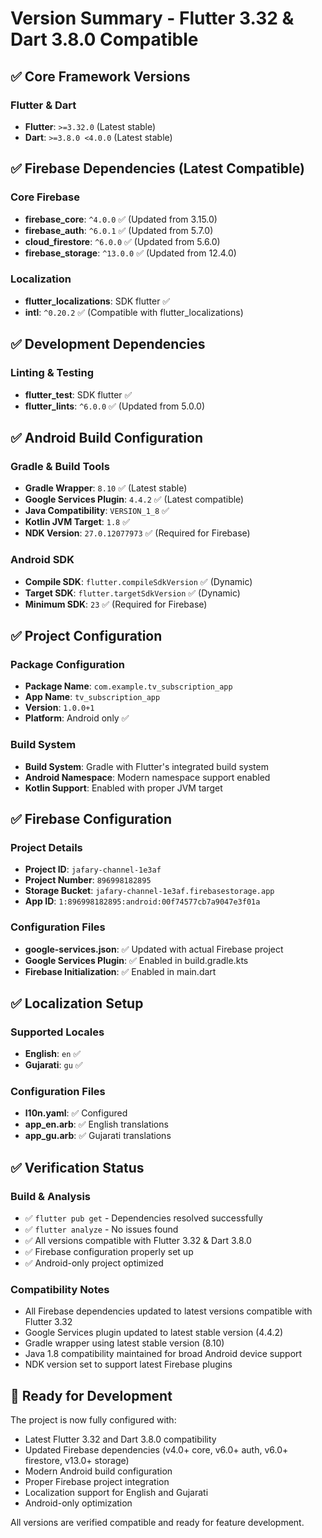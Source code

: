 # Version Summary - Flutter 3.32 & Dart 3.8.0 Compatible

## ✅ Core Framework Versions

### Flutter & Dart
- **Flutter**: `>=3.32.0` (Latest stable)
- **Dart**: `>=3.8.0 <4.0.0` (Latest stable)

## ✅ Firebase Dependencies (Latest Compatible)

### Core Firebase
- **firebase_core**: `^4.0.0` ✅ (Updated from 3.15.0)
- **firebase_auth**: `^6.0.1` ✅ (Updated from 5.7.0)
- **cloud_firestore**: `^6.0.0` ✅ (Updated from 5.6.0)
- **firebase_storage**: `^13.0.0` ✅ (Updated from 12.4.0)

### Localization
- **flutter_localizations**: SDK flutter ✅
- **intl**: `^0.20.2` ✅ (Compatible with flutter_localizations)

## ✅ Development Dependencies

### Linting & Testing
- **flutter_test**: SDK flutter ✅
- **flutter_lints**: `^6.0.0` ✅ (Updated from 5.0.0)

## ✅ Android Build Configuration

### Gradle & Build Tools
- **Gradle Wrapper**: `8.10` ✅ (Latest stable)
- **Google Services Plugin**: `4.4.2` ✅ (Latest compatible)
- **Java Compatibility**: `VERSION_1_8` ✅
- **Kotlin JVM Target**: `1.8` ✅
- **NDK Version**: `27.0.12077973` ✅ (Required for Firebase)

### Android SDK
- **Compile SDK**: `flutter.compileSdkVersion` ✅ (Dynamic)
- **Target SDK**: `flutter.targetSdkVersion` ✅ (Dynamic)
- **Minimum SDK**: `23` ✅ (Required for Firebase)

## ✅ Project Configuration

### Package Configuration
- **Package Name**: `com.example.tv_subscription_app`
- **App Name**: `tv_subscription_app`
- **Version**: `1.0.0+1`
- **Platform**: Android only ✅

### Build System
- **Build System**: Gradle with Flutter's integrated build system
- **Android Namespace**: Modern namespace support enabled
- **Kotlin Support**: Enabled with proper JVM target

## ✅ Firebase Configuration

### Project Details
- **Project ID**: `jafary-channel-1e3af`
- **Project Number**: `896998182895`
- **Storage Bucket**: `jafary-channel-1e3af.firebasestorage.app`
- **App ID**: `1:896998182895:android:00f74577cb7a9047e3f01a`

### Configuration Files
- **google-services.json**: ✅ Updated with actual Firebase project
- **Google Services Plugin**: ✅ Enabled in build.gradle.kts
- **Firebase Initialization**: ✅ Enabled in main.dart

## ✅ Localization Setup

### Supported Locales
- **English**: `en` ✅
- **Gujarati**: `gu` ✅

### Configuration Files
- **l10n.yaml**: ✅ Configured
- **app_en.arb**: ✅ English translations
- **app_gu.arb**: ✅ Gujarati translations

## ✅ Verification Status

### Build & Analysis
- ✅ `flutter pub get` - Dependencies resolved successfully
- ✅ `flutter analyze` - No issues found
- ✅ All versions compatible with Flutter 3.32 & Dart 3.8.0
- ✅ Firebase configuration properly set up
- ✅ Android-only project optimized

### Compatibility Notes
- All Firebase dependencies updated to latest versions compatible with Flutter 3.32
- Google Services plugin updated to latest stable version (4.4.2)
- Gradle wrapper using latest stable version (8.10)
- Java 1.8 compatibility maintained for broad Android device support
- NDK version set to support latest Firebase plugins

## 🚀 Ready for Development

The project is now fully configured with:
- Latest Flutter 3.32 and Dart 3.8.0 compatibility
- Updated Firebase dependencies (v4.0+ core, v6.0+ auth, v6.0+ firestore, v13.0+ storage)
- Modern Android build configuration
- Proper Firebase project integration
- Localization support for English and Gujarati
- Android-only optimization

All versions are verified compatible and ready for feature development.